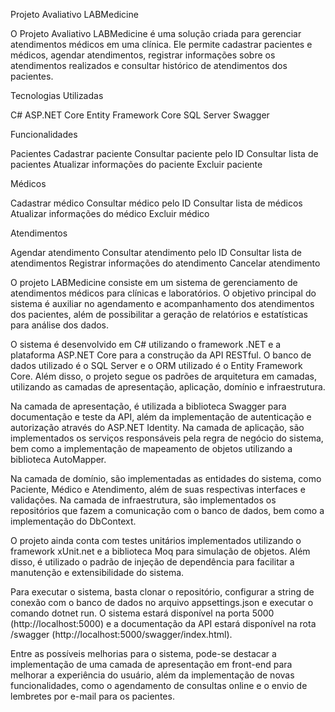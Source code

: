 Projeto Avaliativo LABMedicine

O Projeto Avaliativo LABMedicine é uma solução criada para gerenciar atendimentos médicos em uma clínica. Ele permite cadastrar pacientes e médicos, agendar atendimentos, registrar informações sobre os atendimentos realizados e consultar histórico de atendimentos dos pacientes.

Tecnologias Utilizadas

C# ASP.NET Core Entity Framework Core SQL Server Swagger

Funcionalidades

Pacientes Cadastrar paciente Consultar paciente pelo ID Consultar lista de pacientes Atualizar informações do paciente Excluir paciente

Médicos

Cadastrar médico Consultar médico pelo ID Consultar lista de médicos Atualizar informações do médico Excluir médico

Atendimentos

Agendar atendimento Consultar atendimento pelo ID Consultar lista de atendimentos Registrar informações do atendimento Cancelar atendimento

O projeto LABMedicine consiste em um sistema de gerenciamento de atendimentos médicos para clínicas e laboratórios. O objetivo principal do sistema é auxiliar no agendamento e acompanhamento dos atendimentos dos pacientes, além de possibilitar a geração de relatórios e estatísticas para análise dos dados.

O sistema é desenvolvido em C# utilizando o framework .NET e a plataforma ASP.NET Core para a construção da API RESTful. O banco de dados utilizado é o SQL Server e o ORM utilizado é o Entity Framework Core. Além disso, o projeto segue os padrões de arquitetura em camadas, utilizando as camadas de apresentação, aplicação, domínio e infraestrutura.

Na camada de apresentação, é utilizada a biblioteca Swagger para documentação e teste da API, além da implementação de autenticação e autorização através do ASP.NET Identity. Na camada de aplicação, são implementados os serviços responsáveis pela regra de negócio do sistema, bem como a implementação de mapeamento de objetos utilizando a biblioteca AutoMapper.

Na camada de domínio, são implementadas as entidades do sistema, como Paciente, Médico e Atendimento, além de suas respectivas interfaces e validações. Na camada de infraestrutura, são implementados os repositórios que fazem a comunicação com o banco de dados, bem como a implementação do DbContext.

O projeto ainda conta com testes unitários implementados utilizando o framework xUnit.net e a biblioteca Moq para simulação de objetos. Além disso, é utilizado o padrão de injeção de dependência para facilitar a manutenção e extensibilidade do sistema.

Para executar o sistema, basta clonar o repositório, configurar a string de conexão com o banco de dados no arquivo appsettings.json e executar o comando dotnet run. O sistema estará disponível na porta 5000 (http://localhost:5000) e a documentação da API estará disponível na rota /swagger (http://localhost:5000/swagger/index.html).

Entre as possíveis melhorias para o sistema, pode-se destacar a implementação de uma camada de apresentação em front-end para melhorar a experiência do usuário, além da implementação de novas funcionalidades, como o agendamento de consultas online e o envio de lembretes por e-mail para os pacientes.
